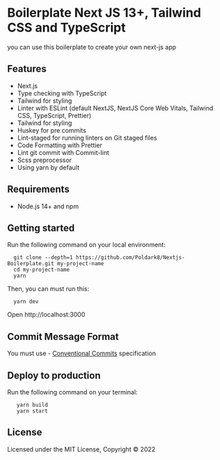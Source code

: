 # Boilerplate Next JS 13+, Tailwind CSS  and TypeScript

you can use this boilerplate to create your own next-js app

## Features

- Next.js
- Type checking with TypeScript
- Tailwind for styling
- Linter with ESLint (default NextJS, NextJS Core Web Vitals, Tailwind CSS, TypeScript, Prettier)
- Tailwind for styling
- Huskey for pre commits
- Lint-staged for running linters on Git staged files
- Code Formatting with Prettier
- Lint git commit with Commit-lint
- Scss preprocessor
- Using yarn by default

## Requirements

- Node.js 14+ and npm

## Getting started

Run the following command on your local environment:

```http
  git clone --depth=1 https://github.com/Poldark8/Nextjs-Boilerplate.git my-project-name
  cd my-project-name
  yarn
```

Then, you can must run this:

```http
  yarn dev
```

Open http://localhost:3000

## Commit Message Format

You must use - [Conventional Commits](https://www.conventionalcommits.org/en/v1.0.0/) specification

## Deploy to production

Run the following command on your terminal:

```http
   yarn build
   yarn start
  ```

## License

Licensed under the MIT License, Copyright © 2022

